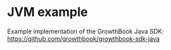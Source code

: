 # JVM example

Example implementation of the GrowthBook Java SDK: https://github.com/growthbook/growthbook-sdk-java